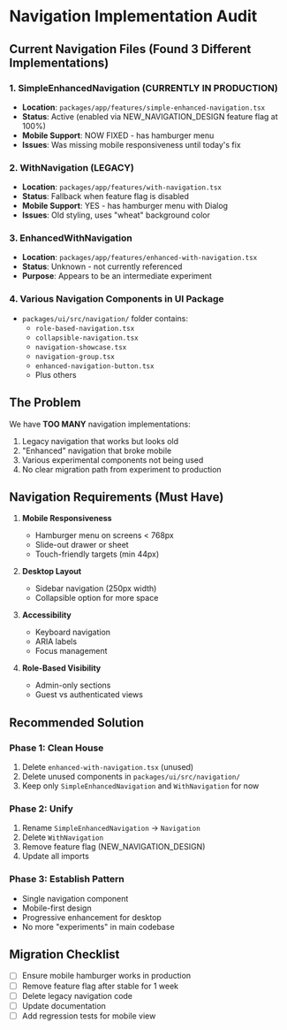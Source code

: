 # Navigation Implementation Audit

## Current Navigation Files (Found 3 Different Implementations)

### 1. **SimpleEnhancedNavigation** (CURRENTLY IN PRODUCTION)
- **Location**: `packages/app/features/simple-enhanced-navigation.tsx`
- **Status**: Active (enabled via NEW_NAVIGATION_DESIGN feature flag at 100%)
- **Mobile Support**: NOW FIXED - has hamburger menu
- **Issues**: Was missing mobile responsiveness until today's fix

### 2. **WithNavigation** (LEGACY)
- **Location**: `packages/app/features/with-navigation.tsx`
- **Status**: Fallback when feature flag is disabled
- **Mobile Support**: YES - has hamburger menu with Dialog
- **Issues**: Old styling, uses "wheat" background color

### 3. **EnhancedWithNavigation** 
- **Location**: `packages/app/features/enhanced-with-navigation.tsx`
- **Status**: Unknown - not currently referenced
- **Purpose**: Appears to be an intermediate experiment

### 4. **Various Navigation Components in UI Package**
- `packages/ui/src/navigation/` folder contains:
  - `role-based-navigation.tsx`
  - `collapsible-navigation.tsx`
  - `navigation-showcase.tsx`
  - `navigation-group.tsx`
  - `enhanced-navigation-button.tsx`
  - Plus others

## The Problem

We have **TOO MANY** navigation implementations:
1. Legacy navigation that works but looks old
2. "Enhanced" navigation that broke mobile
3. Various experimental components not being used
4. No clear migration path from experiment to production

## Navigation Requirements (Must Have)

1. **Mobile Responsiveness**
   - Hamburger menu on screens < 768px
   - Slide-out drawer or sheet
   - Touch-friendly targets (min 44px)

2. **Desktop Layout**
   - Sidebar navigation (250px width)
   - Collapsible option for more space

3. **Accessibility**
   - Keyboard navigation
   - ARIA labels
   - Focus management

4. **Role-Based Visibility**
   - Admin-only sections
   - Guest vs authenticated views

## Recommended Solution

### Phase 1: Clean House
1. Delete `enhanced-with-navigation.tsx` (unused)
2. Delete unused components in `packages/ui/src/navigation/`
3. Keep only `SimpleEnhancedNavigation` and `WithNavigation` for now

### Phase 2: Unify
1. Rename `SimpleEnhancedNavigation` → `Navigation`
2. Delete `WithNavigation` 
3. Remove feature flag (NEW_NAVIGATION_DESIGN)
4. Update all imports

### Phase 3: Establish Pattern
- Single navigation component
- Mobile-first design
- Progressive enhancement for desktop
- No more "experiments" in main codebase

## Migration Checklist

- [ ] Ensure mobile hamburger works in production
- [ ] Remove feature flag after stable for 1 week
- [ ] Delete legacy navigation code
- [ ] Update documentation
- [ ] Add regression tests for mobile view